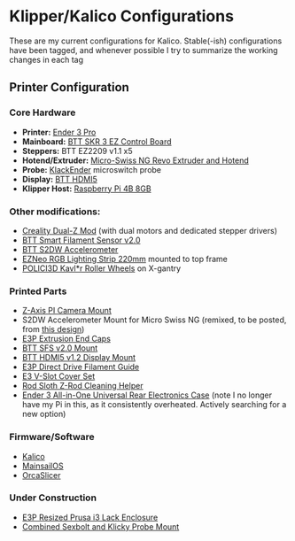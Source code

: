 # Klipper/Kalico Configurations
These are my current configurations for Kalico. Stable(-ish) configurations have been tagged, and whenever possible I try to summarize the working changes in each tag

## Printer Configuration

### Core Hardware

 - **Printer:** [Ender 3 Pro](https://www.creality.com/products/ender-3-pro-3d-printer)
 - **Mainboard:** [BTT SKR 3 EZ Control Board](https://biqu.equipment/products/bigtreetech-btt-skr-3-ez-control-board-mainboard-for-3d-printer)
 - **Steppers:** BTT EZ2209 v1.1 x5
 - **Hotend/Extruder:** [Micro-Swiss NG Revo Extruder and Hotend](https://store.micro-swiss.com/products/micro-swiss-ng-revo-direct-drive-extruder-for-creality-cr-10-ender-3-printers)
 - **Probe:** [KlackEnder](https://kevinakasam.com/klackender/) microswitch probe
 - **Display:** [BTT HDMI5](https://biqu.equipment/products/bigtreetech-hdmi5-v1-0-hdmi7-v1-0)
 - **Klipper Host:** [Raspberry Pi 4B 8GB](https://www.raspberrypi.com/products/raspberry-pi-4-model-b/)

### Other modifications:
 - [Creality Dual-Z Mod](https://store.creality.com/eu/products/dual-screw-rod-upgrade-kit-for-ender-3-ender-3-pro-ender-3-v2-ender-3-neo-ender-3-v2-neo) (with dual motors and dedicated stepper drivers)
 - [BTT Smart Filament Sensor v2.0]()
 - [BTT S2DW Accelerometer](https://biqu.equipment/products/adxl-345-accelerometer-board-for-36-stepper-motors?srsltid=AfmBOoqMNDrMRm53KDnpDOvMeaF-34HqPa-Gb2dubDctfKNB3_PvvDUa)
 - [EZNeo RGB Lighting Strip 220mm](https://www.th3dstudio.com/product/ezneo220-rgb-printer-lighting-strip/) mounted to top frame
 - [POLICI3D Kavl\*r Roller Wheels](https://www.amazon.com/dp/B0CDKJWCD4) on X-gantry

### Printed Parts

 - [Z-Axis PI Camera Mount](www.thingiverse.com/thing:4668154) 
 - S2DW Accelerometer Mount for Micro Swiss NG (remixed, to be posted, from [this design](www.thingiverse.com/thing:6743963))
 - [E3P Extrusion End Caps](https://www.thingiverse.com/thing:4264267)
 - [BTT SFS v2.0 Mount](https://www.thingiverse.com/thing:6950677)
 - [BTT HDMI5 v1.2 Display Mount](https://www.printables.com/model/1146031-btt-bigtreetech-hdmi5-v12-display-mount-for-ender)
 - [E3P Direct Drive Filament Guide](https://www.thingiverse.com/thing:4376882)
 - [E3 V-Slot Cover Set](https://www.printables.com/model/450542-ender-3-v-slot-cover-set)
 - [Rod Sloth Z-Rod Cleaning Helper](https://www.printables.com/model/605305-rod-sloth-fits-most-3d-printers-prusa-bambu-creali)
 - [Ender 3 All-in-One Universal Rear Electronics Case](https://www.thingiverse.com/thing:3688967) (note I no longer have my Pi in this, as it consistently overheated. Actively searching for a new option) 

### Firmware/Software

 - [Kalico](https://github.com/KalicoCrew/kalico)
 - [MainsailOS](https://docs-os.mainsail.xyz)
 - [OrcaSlicer](https://github.com/SoftFever/OrcaSlicer)

### Under Construction
 - [E3P Resized Prusa i3 Lack Enclosure](https://www.thingiverse.com/thing:3598219)
 - [Combined Sexbolt and Klicky Probe Mount](https://www.printables.com/model/850132-combined-sexbolt-and-klicky-probe-mount-for-ender)
